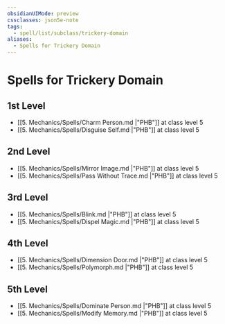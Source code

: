 ```yaml
---
obsidianUIMode: preview
cssclasses: json5e-note
tags:
  - spell/list/subclass/trickery-domain
aliases:
  - Spells for Trickery Domain
---
```

# Spells for Trickery Domain

## 1st Level

- [[5. Mechanics/Spells/Charm Person.md \|"PHB"]] at class level 5
- [[5. Mechanics/Spells/Disguise Self.md \|"PHB"]] at class level 5

## 2nd Level

- [[5. Mechanics/Spells/Mirror Image.md \|"PHB"]] at class level 5
- [[5. Mechanics/Spells/Pass Without Trace.md \|"PHB"]] at class level 5

## 3rd Level

- [[5. Mechanics/Spells/Blink.md \|"PHB"]] at class level 5
- [[5. Mechanics/Spells/Dispel Magic.md \|"PHB"]] at class level 5

## 4th Level

- [[5. Mechanics/Spells/Dimension Door.md \|"PHB"]] at class level 5
- [[5. Mechanics/Spells/Polymorph.md \|"PHB"]] at class level 5

## 5th Level

- [[5. Mechanics/Spells/Dominate Person.md \|"PHB"]] at class level 5
- [[5. Mechanics/Spells/Modify Memory.md \|"PHB"]] at class level 5
